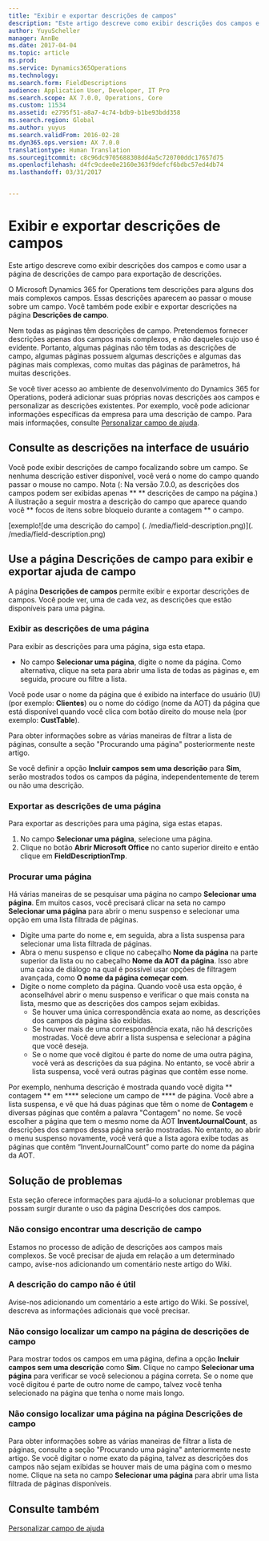 ```yaml
---
title: "Exibir e exportar descrições de campos"
description: "Este artigo descreve como exibir descrições dos campos e como usar a página de descrições de campo para exportação de descrições."
author: YuyuScheller
manager: AnnBe
ms.date: 2017-04-04
ms.topic: article
ms.prod: 
ms.service: Dynamics365Operations
ms.technology: 
ms.search.form: FieldDescriptions
audience: Application User, Developer, IT Pro
ms.search.scope: AX 7.0.0, Operations, Core
ms.custom: 11534
ms.assetid: e2795f51-a8a7-4c74-bdb9-b1be93bdd358
ms.search.region: Global
ms.author: yuyus
ms.search.validFrom: 2016-02-28
ms.dyn365.ops.version: AX 7.0.0
translationtype: Human Translation
ms.sourcegitcommit: c8c96dc9705688308dd4a5c720700ddc17657d75
ms.openlocfilehash: d4fc9cdee0e2160e363f9defcf6bdbc57ed4db74
ms.lasthandoff: 03/31/2017


---
```


# <a name="view-and-export-field-descriptions"></a>Exibir e exportar descrições de campos

Este artigo descreve como exibir descrições dos campos e como usar a página de descrições de campo para exportação de descrições.

O Microsoft Dynamics 365 for Operations tem descrições para alguns dos mais complexos campos. Essas descrições aparecem ao passar o mouse sobre um campo. Você também pode exibir e exportar descrições na página **Descrições de campo**. 

Nem todas as páginas têm descrições de campo. Pretendemos fornecer descrições apenas dos campos mais complexos, e não daqueles cujo uso é evidente. Portanto, algumas páginas não têm todas as descrições de campo, algumas páginas possuem algumas descrições e algumas das páginas mais complexas, como muitas das páginas de parâmetros, há muitas descrições. 

Se você tiver acesso ao ambiente de desenvolvimento do Dynamics 365 for Operations, poderá adicionar suas próprias novas descrições aos campos e personalizar as descrições existentes. Por exemplo, você pode adicionar informações específicas da empresa para uma descrição de campo. Para mais informações, consulte [Personalizar campo de ajuda](/dynamics365/operations/dev-itpro/user-interface/customize-field-help).

## <a name="see-field-descriptions-in-the-user-interface"></a>Consulte as descrições na interface de usuário
Você pode exibir descrições de campo focalizando sobre um campo. Se nenhuma descrição estiver disponível, você verá o nome do campo quando passar o mouse no campo. Nota (: Na versão 7.0.0, as descrições dos campos podem ser exibidas apenas ** ** descrições de campo na página.) A ilustração a seguir mostra a descrição do campo que aparece quando você ** focos de itens sobre bloqueio durante a contagem ** o campo. 

[exemplo![de uma descrição do campo] (. /media/field-description.png)](. /media/field-description.png)

## <a name="use-the-field-descriptions-page-to-view-and-export-field-help"></a>Use a página Descrições de campo para exibir e exportar ajuda de campo
A página **Descrições de campos** permite exibir e exportar descrições de campos. Você pode ver, uma de cada vez, as descrições que estão disponíveis para uma página.

### <a name="view-the-descriptions-for-a-page"></a>Exibir as descrições de uma página

Para exibir as descrições para uma página, siga esta etapa.

-   No campo **Selecionar uma página**, digite o nome da página. Como alternativa, clique na seta para abrir uma lista de todas as páginas e, em seguida, procure ou filtre a lista.

Você pode usar o nome da página que é exibido na interface do usuário (IU) (por exemplo: **Clientes**) ou o nome do código (nome da AOT) da página que está disponível quando você clica com botão direito do mouse nela (por exemplo: **CustTable**). 

Para obter informações sobre as várias maneiras de filtrar a lista de páginas, consulte a seção "Procurando uma página" posteriormente neste artigo. 

Se você definir a opção **Incluir campos sem uma descrição** para **Sim**, serão mostrados todos os campos da página, independentemente de terem ou não uma descrição.

### <a name="export-the-descriptions-for-a-page"></a>Exportar as descrições de uma página

Para exportar as descrições para uma página, siga estas etapas.

1.  No campo **Selecionar uma página**, selecione uma página.
2.  Clique no botão **Abrir Microsoft Office** no canto superior direito e então clique em **FieldDescriptionTmp**.

### <a name="searching-for-a-page"></a>Procurar uma página

Há várias maneiras de se pesquisar uma página no campo **Selecionar uma página**. Em muitos casos, você precisará clicar na seta no campo **Selecionar uma página** para abrir o menu suspenso e selecionar uma opção em uma lista filtrada de páginas.

-   Digite uma parte do nome e, em seguida, abra a lista suspensa para selecionar uma lista filtrada de páginas.
-   Abra o menu suspenso e clique no cabeçalho **Nome da página** na parte superior da lista ou no cabeçalho **Nome da AOT da página**. Isso abre uma caixa de diálogo na qual é possível usar opções de filtragem avançada, como **O nome da página começar com**.
-   Digite o nome completo da página. Quando você usa esta opção, é aconselhável abrir o menu suspenso e verificar o que mais consta na lista, mesmo que as descrições dos campos sejam exibidas.
    -   Se houver uma única correspondência exata ao nome, as descrições dos campos da página são exibidas.
    -   Se houver mais de uma correspondência exata, não há descrições mostradas. Você deve abrir a lista suspensa e selecionar a página que você deseja.
    -   Se o nome que você digitou é parte do nome de uma outra página, você verá as descrições da sua página. No entanto, se você abrir a lista suspensa, você verá outras páginas que contêm esse nome.

Por exemplo, nenhuma descrição é mostrada quando você digita ** contagem ** em **** selecione um campo de **** de página. Você abre a lista suspensa, e vê que há duas páginas que têm o nome de **Contagem** e diversas páginas que contêm a palavra "Contagem" no nome. Se você escolher a página que tem o mesmo nome da AOT **InventJournalCount**, as descrições dos campos dessa página serão mostradas. No entanto, ao abrir o menu suspenso novamente, você verá que a lista agora exibe todas as páginas que contêm “InventJournalCount” como parte do nome da página da AOT.

## <a name="troubleshooting"></a>Solução de problemas
Esta seção oferece informações para ajudá-lo a solucionar problemas que possam surgir durante o uso da página Descrições dos campos.

### <a name="i-cant-find-a-field-description"></a>Não consigo encontrar uma descrição de campo

Estamos no processo de adição de descrições aos campos mais complexos. Se você precisar de ajuda em relação a um determinado campo, avise-nos adicionando um comentário neste artigo do Wiki.

### <a name="the-field-description-isnt-helpful"></a>A descrição do campo não é útil

Avise-nos adicionando um comentário a este artigo do Wiki. Se possível, descreva as informações adicionais que você precisar.

### <a name="i-cant-find-a-field-on-the-field-descriptions-page"></a>Não consigo localizar um campo na página de descrições de campo

Para mostrar todos os campos em uma página, defina a opção **Incluir campos sem uma descrição** como **Sim**. Clique no campo **Selecionar uma página** para verificar se você selecionou a página correta. Se o nome que você digitou é parte de outro nome de campo, talvez você tenha selecionado na página que tenha o nome mais longo.

### <a name="i-cant-find-a-page-on-the-field-descriptions-page"></a>Não consigo localizar uma página na página Descrições de campo

Para obter informações sobre as várias maneiras de filtrar a lista de páginas, consulte a seção "Procurando uma página" anteriormente neste artigo. Se você digitar o nome exato da página, talvez as descrições dos campos não sejam exibidas se houver mais de uma página com o mesmo nome. Clique na seta no campo **Selecionar uma página** para abrir uma lista filtrada de páginas disponíveis.

<a name="see-also"></a>Consulte também
--------

[Personalizar campo de ajuda](https:/docs.microsoft.com/en-us/dynamics365/operations/dev-itpro/user-interface/customize-field-help.md)


